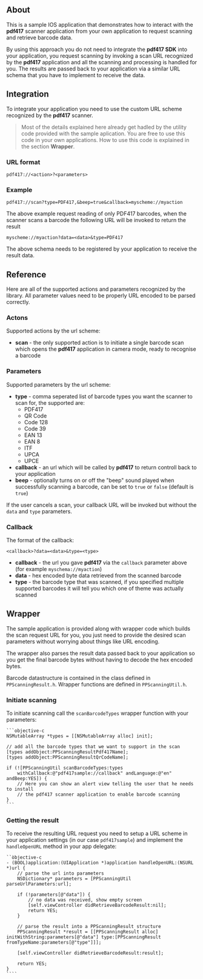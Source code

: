 ## About

This is a sample IOS application that demonstrates how to interact with the **pdf417** scanner application from your own application to request scanning and retrieve barcode data.

By using this approach you do not need to integrate the **pdf417 SDK** into your application, you request scanning by invoking a scan URL recognized by the **pdf417** application and all the scanning and processing is handled for you. The results are passed back to your application via a similar URL schema that you have to implement to receive the data.

## Integration

To integrate your application you need to use the custom URL scheme recognized by the **pdf417** scanner.

> Most of the details explained here already get hadled by the utility code provided with the sample aplication. You are free to use this code in your own applications. How to use this code is explained in the section **Wrapper**.

### URL format

    pdf417://<action>?<parameters>

### Example

    pdf417://scan?type=PDF417,&beep=true&callback=myscheme://myaction

The above example request reading of only PDF417 barcodes, when the scanner scans a barcode the following URL will be invoked to return the result

    myscheme://myaction?data=<data>&type=PDF417

The above schema needs to be registered by your application to receive the result data.

## Reference

Here are all of the supported actions and parameters recognized by the library. All parameter values need to be properly URL encoded to be parsed correctly.

### Actons

Supported actions by the url scheme:

+ **scan** - the only supported action is to initiate a single barcode scan which opens the **pdf417** application in camera mode, ready to recognise a barcode

### Parameters

Supported parameters by the url scheme:

+ **type** - comma seperated list of barcode types you want the scanner to scan for, the supported are:
    + PDF417
    + QR Code
    + Code 128
    + Code 39
    + EAN 13
    + EAN 8
    + ITF
    + UPCA
    + UPCE
+ **callback** - an url which will be called by **pdf417** to return controll back to your application
+ **beep** - optionally turns on or off the "beep" sound played when successfully scanning a barcode, can be set to `true` or `false` (default is `true`)

If the user cancels a scan, your callback URL will be invoked but without the `data` and `type` parameters.

### Callback

The format of the callback:

    <callback>?data=<data>&type=<type>

+ **callback** - the url you gave **pdf417** via the `callback` parameter above (for example `myschema://myaction`)
+ **data** - hex encoded byte data retrieved from the scanned barcode
+ **type** - the barcode type that was scanned, if you specified multiple supported barcodes it will tell you which one of theme was actually scanned

## Wrapper

The sample application is provided along with wrapper code which builds the scan request URL for you, you just need to provide the desired scan parameters without worrying about things like URL encoding.

The wrapper also parses the result data passed back to your application so you get the final barcode bytes without having to decode the hex encoded bytes.

Barcode datastructure is contained in the class defined in `PPScanningResult.h`. Wrapper functions are defined in `PPScanningUtil.h`.

### Initiate scanning

To initiate scanning call the `scanBarcodeTypes` wrapper function with your parameters:

    ```objective-c
    NSMutableArray *types = [[NSMutableArray alloc] init];
    
    // add all the barcode types that we want to support in the scan
    [types addObject:PPScanningResultPdf417Name];
    [types addObject:PPScanningResultQrCodeName];
    
    if (![PPScanningUtil scanBarcodeTypes:types
    	withCallback:@"pdf417sample://callback" andLanguage:@"en" andBeep:YES]) {
    	// Here you can show an alert view telling the user that he needs to install
    	// the pdf417 scanner application to enable barcode scanning
    }
    ```

### Getting the result

To receive the resulting URL request you need to setup a URL scheme in your application settings (in our case `pdf417sample`) and implement the `handleOpenURL` method in your app delegate:

    ``òbjective-c
    - (BOOL)application:(UIApplication *)application handleOpenURL:(NSURL *)url {
        // parse the url into parameters
        NSDictionary* parameters = [PPScanningUtil parseUrlParameters:url];
    
        if (!parameters[@"data"]) {
            // no data was received, show empty screen
            [self.viewController didRetrieveBarcodeResult:nil];
            return YES;
        }
    
        // parse the result into a PPScanningResult structure
        PPScanningResult *result = [[PPScanningResult alloc] initWithString:parameters[@"data"] type:[PPScanningResult fromTypeName:parameters[@"type"]]];
    
        [self.viewController didRetrieveBarcodeResult:result];
    
        return YES;
    }
    ````